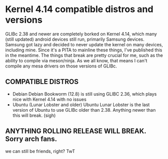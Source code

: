 # Kernel 4.14 compatible distros and versions


GLIBc 2.38 and newer are completely borked on Kernel 4.14, which many (still updated) android devices still run, primarily Samsung devices.
Samsung got lazy and decided to never update the kernel on many devices, including mine. Since it's a PITA to mainline these things, I've published this in the meantime.
The things that break are pretty crucial for me, such as the ability to compile via meson/ninja. As we all know, that means I can't compile any mesa drivers on those versions of GLIBc.

## COMPATIBLE DISTROS
- Debian
  Debian Bookworm (12.8) is still using GLIBC 2.36, which plays nice with Kernel 4.14 with no issues
- Ubuntu (Lunar Lobster and older)
  Ubuntu Lunar Lobster is the last version of Ubuntu to use GLIBc older than 2.38. Anything newer than this will break. (sigh)

## ANYTHING ROLLING RELEASE WILL BREAK. Sorry arch fans.
we can still be friends, right? TwT
